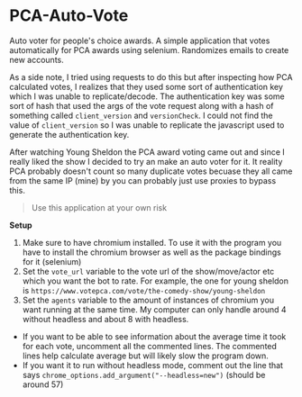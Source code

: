 # PCA-Auto-Vote
Auto voter for people's choice awards. A simple application that votes automatically for PCA awards using selenium. Randomizes emails to create new accounts.

As a side note, I tried using requests to do this but after inspecting how PCA calculated votes, I realizes that they used some sort of authentication key which I was unable to replicate/decode. The authentication key was some sort of hash that used the args of the vote request along with a hash of something called `client_version` and `versionCheck`. I could not find the value of `client_version` so I was unable to replicate the javascript used to generate the authentication key. 

After watching Young Sheldon the PCA award voting came out and since I really liked the show I decided to try an make an auto voter for it. It reality PCA probably doesn't count so many duplicate votes becuase they all came from the same IP (mine) by you can probably just use proxies to bypass this. 

> Use this application at your own risk

**Setup**<br>
1. Make sure to have chromium installed. To use it with the program you have to install the chromium browser as well as the package bindings for it (selenium)<br>
2. Set the `vote_url` variable to the vote url of the show/move/actor etc which you want the bot to rate. For example, the one for young sheldon is `https://www.votepca.com/vote/the-comedy-show/young-sheldon`<br>
3. Set the `agents` variable to the amount of instances of chromium you want running at the same time. My computer can only handle around 4 without headless and about 8 with headless. <br>
- If you want to be able to see information about the average time it took for each vote, uncomment all the commented lines. The commented lines help calculate average but will likely slow the program down.
- If you want it to run without headless mode, comment out the line that says `chrome_options.add_argument("--headless=new")` (should be around 57)
